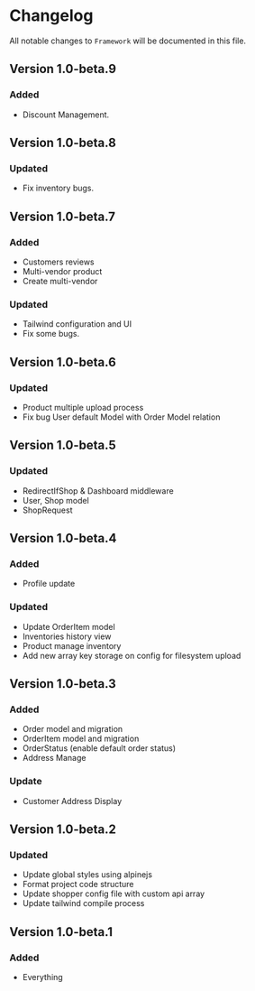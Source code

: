# Changelog

All notable changes to `Framework` will be documented in this file.

## Version 1.0-beta.9

### Added

-   Discount Management.

## Version 1.0-beta.8

### Updated

-   Fix inventory bugs.

## Version 1.0-beta.7

### Added
- Customers reviews
- Multi-vendor product
- Create multi-vendor

### Updated

-   Tailwind configuration and UI
-   Fix some bugs.

## Version 1.0-beta.6

### Updated

-   Product multiple upload process
-   Fix bug User default Model with Order Model relation

## Version 1.0-beta.5

### Updated

-   RedirectIfShop & Dashboard middleware
-   User, Shop model
-   ShopRequest

## Version 1.0-beta.4

### Added

-   Profile update

### Updated

-   Update OrderItem model
-   Inventories history view
-   Product manage inventory
-   Add new array key storage on config for filesystem upload

## Version 1.0-beta.3

### Added

-   Order model and migration
-   OrderItem model and migration
-   OrderStatus (enable default order status)
-   Address Manage

### Update

-   Customer Address Display

## Version 1.0-beta.2

### Updated

-   Update global styles using alpinejs
-   Format project code structure
-   Update shopper config file with custom api array
-   Update tailwind compile process

## Version 1.0-beta.1

### Added

-   Everything
